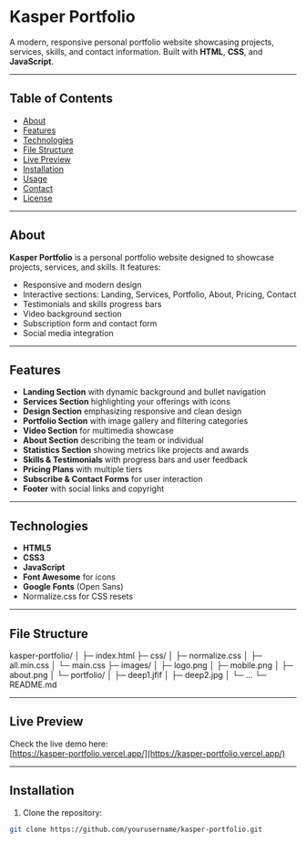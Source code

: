 # Kasper Portfolio

A modern, responsive personal portfolio website showcasing projects, services, skills, and contact information. Built with **HTML**, **CSS**, and **JavaScript**.

---

## Table of Contents

- [About](#about)
- [Features](#features)
- [Technologies](#technologies)
- [File Structure](#file-structure)
- [Live Preview](#live-preview)
- [Installation](#installation)
- [Usage](#usage)
- [Contact](#contact)
- [License](#license)

---

## About

**Kasper Portfolio** is a personal portfolio website designed to showcase projects, services, and skills. It features:

- Responsive and modern design
- Interactive sections: Landing, Services, Portfolio, About, Pricing, Contact
- Testimonials and skills progress bars
- Video background section
- Subscription form and contact form
- Social media integration

---

## Features

- **Landing Section** with dynamic background and bullet navigation
- **Services Section** highlighting your offerings with icons
- **Design Section** emphasizing responsive and clean design
- **Portfolio Section** with image gallery and filtering categories
- **Video Section** for multimedia showcase
- **About Section** describing the team or individual
- **Statistics Section** showing metrics like projects and awards
- **Skills & Testimonials** with progress bars and user feedback
- **Pricing Plans** with multiple tiers
- **Subscribe & Contact Forms** for user interaction
- **Footer** with social links and copyright

---

## Technologies

- **HTML5**
- **CSS3**
- **JavaScript**
- **Font Awesome** for icons
- **Google Fonts** (Open Sans)
- Normalize.css for CSS resets

---

## File Structure

kasper-portfolio/
│
├─ index.html
├─ css/
│ ├─ normalize.css
│ ├─ all.min.css
│ └─ main.css
├─ images/
│ ├─ logo.png
│ ├─ mobile.png
│ ├─ about.png
│ └─ portfolio/
    │ ├─ deep1.jfif
    │ ├─ deep2.jpg
    │ └─ ...
└─ README.md

---

## Live Preview

Check the live demo here:  
[https://kasper-portfolio.vercel.app/](https://kasper-portfolio.vercel.app/)

---

## Installation

1. Clone the repository:

```bash
git clone https://github.com/yourusername/kasper-portfolio.git

